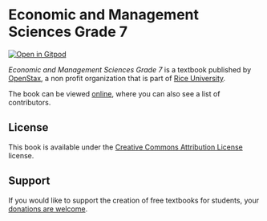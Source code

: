 # Economic and Management Sciences Grade 7

[![Open in Gitpod](https://gitpod.io/button/open-in-gitpod.svg)](https://gitpod.io/from-referrer/)

_Economic and Management Sciences Grade 7_ is a textbook published by [OpenStax](https://openstax.org/), a non profit organization that is part of [Rice University](https://www.rice.edu/).

The book can be viewed [online](https://github.com/cnx-user-books/cnxbook-economic-and-management-sciences-grade-7/releases/latest), where you can also see a list of contributors.

## License
This book is available under the [Creative Commons Attribution License](./LICENSE) license.

## Support
If you would like to support the creation of free textbooks for students, your [donations are welcome](https://riceconnect.rice.edu/donation/support-openstax-banner).
